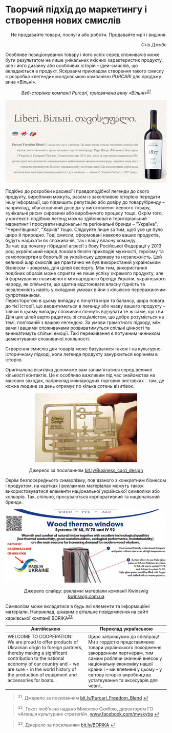 # Творчий підхід до маркетингу і створення нових смислів

<p align="right">Не продавайте товари, послуги або роботи. Продавайте мрії і видіння.</p>
<p align="right"><i>Стів Джобс</i></p>

Особливе позиціонування товару і його успіх серед споживачів може бути результатом не лише унікальних якісних характеристик продукту, але і його дизайну або особливих історій – ідей-смислів, що вкладаються в продукт. Яскравим прикладом створення такого смислу є розробка «легенди» молдовською компанією *PURCARI* для продажу вина «Вільні».

<p align="center"><i>Веб-сторінка компанії <i>Purcari</i>, присвячена вину «Вільні»<sup><a href="#fn_21" id="reffn_21">21</a></sup> </i></p>
<p align="center"><img class="image" src="9.png"/></p>
Подібно до розробки красивої і правдоподібної легенди до свого продукту, виробники можуть, разом із захопливою історією передати іншу інформації, що підвищить репутацію або довіру до товару/бренду – наприклад, «багаторічний досвід» у виготовленні певного товару, «унікальні риси» сировини або виробничого процесу тощо. Окрім того, у контексті подібних легенд можна здійснювати територіальний маркетинг і просувати національні та регіональні бренди – "Україна", "Чернігівщина", "Харків" тощо. Слідкуйте лише за тим, щоб усе це було щиро й природно. Тоді смисли, сформовані навколо ваших продуктів, будуть надихати як споживачів, так і вашу власну команду.

<div class="space">
<div class="eoz-wrap">
<div class="eoz-text">
За час від початку гібридної агресії з боку Російської Федерації у 2013 році український народ показав безліч прикладів мужності, героїзму та самопожертви в боротьбі за українську державу та незалежність. Цей великий шар смислів ще практично не був використаний українським бізнесом – зокрема, для цілей експорту. Між тим, використання подібних образів може сприяти не лише успіху окремого продукту, але й формуванню позитивного міжнародного бренду України, українського народу, як спільноти, що здатна відстоювати власну гідність та незалежність навіть у складних умовах війни з кількісно переважаючим супротивником. <br>
Пересторогою в цьому випадку є почуття міри та балансу, щира повага до тієї історії, що вводитиметься в легенду або назву вашого продукту – тільки в цьому випадку споживачі почнуть відчувати те ж саме, що і ви. Для цих цілей варто радитись зі спеціалістом, що добре розуміється на темі, пов'язаній з вашою легендою. За умови грамотного підходу, між вами і вашими споживачами розвиватимуться спільні цінності та виникатимуть спільні емоції. Такі переживання є потужним чинником цементування споживачої лояльності.
</div>
</div>
</div>

Створення смислів для товарів може базуватися також і на культурно-історичному підході, коли легенда продукту занурюється корінням в історію.

<div class="space">
<div class="eoz-wrap">
<div class="eoz-text">
Оригінальна візитівка допоможе вам запам'ятатися серед великої кількості контактів. Це є особливо важливим під час знайомства на масових заходах, наприклад міжнародних торгових виставках - там, де кожна людина за день отримує по кілька сотень візитівок.
</div>
</div>
</div>

<p align="center"><img class="image" src="10.png"/></p>
<p align="center">Джерело за посиланням  <a href="http://bit.ly/Business_card_design">bit.ly/Business_card_design</a> </p>
<div class="space">
<div class="eoz-wrap">
<div class="eoz-text">
Окрім безпосереднього символізму, пов'язаного з конкретним бізнесом і продуктом, на картках і рекламних матеріалах можуть також використовуватися  елементи національної української символіки або кольорів. Так, спільно, просуваються корпоративний та національний бренди.
</div>
</div>
</div>

<p align="center"><img class="image" src="11.png"/></p>
<p align="center">Джерело слайду: рекламні матеріали компанії Kwinswig <a href="http://kwinswig.com.ua">kwinswig.com.ua</a> </p>

Символізм може вкладатися в будь які елементи та інформаційні матеріали. Наприклад, цікавим є вітальне повідомлення на сайті харківської компанії BORIKA<sup><a href="#fn_23" id="reffn_23">23</a></sup>

<table>
  <tr>
    <td width="50%" align="center"><b>Англійською</b></td>
    <td width="50%" align="center"><b>Переклад українською</b></td>
  </tr>
<tbody>
  <tr>
    <td width="10%" style="vertical-align:top !important;">
WELCOME TO COOPERATION!<br>
We are proud to offer products of Ukrainian origin to foreign partners, thereby making a significant contribution to the national economy of our country and - we are sure - in the world history of the production of equipment and accessories for boats...
    </td>
    <td width="10%" style="vertical-align:top !important;">
Щиро запрошуємо до співпраці!<br>
Ми з гордістю представляємо товари українського походження закордонним партнерам, тим самим роблячи значний внесок у національну економіку нашої країни і – ми впевнені у цьому – у світову історію виробництва устаткування та аксесуарів для човні...
    </td>
</tbody>
</table>

<blockquote id="fn_21">
<sup>21</sup>. Джерело за посиланням <a href="http://bit.ly/Purcari_Freedom_Blend">bit.ly/Purcari_Freedom_Blend</a> <a href="#reffn_21" title="Jump back to footnote [21] in the text."> ↩</a>
</blockquote>
<blockquote id="fn_22">
<sup>22</sup>. Текст люб'язно надано Миколою Скибою, директором ГО «Агенція культурних стратегій», <a href="http://www.facebook.com/myskyba">www.facebook.com/myskyba</a> <a href="#reffn_22" title="Jump back to footnote [22] in the text."> ↩</a>
</blockquote>
<blockquote id="fn_23">
<sup>23</sup>. Джерело за посиланням <a href="http://bit.ly/BORIKA">bit.ly/BORIKA</a> <a href="#reffn_23" title="Jump back to footnote [23] in the text."> ↩</a>
</blockquote>